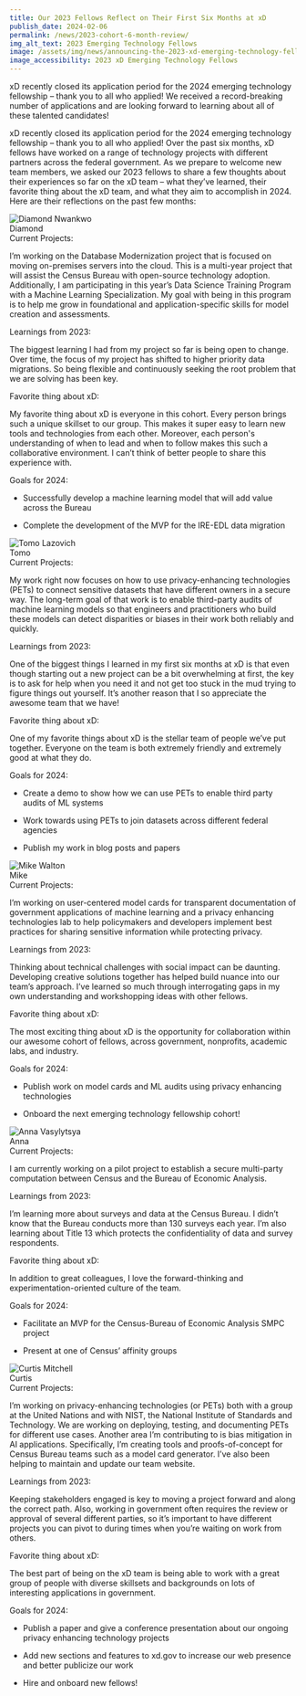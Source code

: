 ```yaml
---
title: Our 2023 Fellows Reflect on Their First Six Months at xD
publish_date: 2024-02-06
permalink: /news/2023-cohort-6-month-review/
img_alt_text: 2023 Emerging Technology Fellows
image: /assets/img/news/announcing-the-2023-xd-emerging-technology-fellows.jpg
image_accessibility: 2023 xD Emerging Technology Fellows
---
```

<p>
  xD recently closed its application period for the 2024 emerging technology fellowship – thank you to all who applied! We received a record-breaking number of applications and are looking forward to learning about all of these talented candidates!
</p>

<p>
  xD recently closed its application period for the 2024 emerging technology fellowship – thank you to all who applied! Over the past six months, xD fellows have worked on a range of technology projects with different partners across the federal government. As we prepare to welcome new team members, we asked our 2023 fellows to share a few thoughts about their experiences so far on the xD team – what they’ve learned, their favorite thing about the xD team, and what they aim to accomplish in 2024.  Here are their reflections on the past few months:
</p>

<div class="news-fellow">
  <img class="profile-img" src="{{ site.baseurl }}/assets/img/news/diamond-nwankwo.jpg" alt="Diamond Nwankwo">
  <div class="title">Diamond</div>
  <div>
    <span class="title">Current Projects:</span>
    <p>I’m working on the Database Modernization project that is focused on moving on-premises servers into the cloud. This is a multi-year project that will assist the Census Bureau with open-source technology adoption. Additionally, I am participating in this year’s Data Science Training Program with a Machine Learning Specialization. My goal with being in this program is to help me grow in foundational and application-specific skills for model creation and assessments.</p>
  </div>
  <div>
    <span class="title">Learnings from 2023:</span>
    <p>The biggest learning I had from my project so far is being open to change. Over time, the focus of my project has shifted to higher priority data migrations. So being flexible and continuously seeking the root problem that we are solving has been key. </p>
  </div>
  <div>
    <span class="title">Favorite thing about xD:</span>
    <p>My favorite thing about xD is everyone in this cohort. Every person brings such a unique skillset to our group. This makes it super easy to learn new tools and technologies from each other. Moreover, each person's understanding of when to lead and when to follow makes this such a collaborative environment. I can’t think of better people to share this experience with. </p>
  </div>
  <div>
    <span class="title">Goals for 2024:</span>
    <ul class="usa-list">
      <li><p>Successfully develop a machine learning model that will add value across the Bureau</p></li>
      <li><p>Complete the development of the MVP for the IRE-EDL data migration</p></li>
    </ul>
  </div>
</div>

<div class="news-fellow">
  <img class="profile-img" src="{{ site.baseurl }}/assets/img/news/tomo-lazovich.jpg" alt="Tomo Lazovich">
  <div class="title">Tomo</div>
  <div>
    <span class="title">Current Projects:</span>
    <p>My work right now focuses on how to use privacy-enhancing technologies (PETs) to connect sensitive datasets that have different owners in a secure way. The long-term goal of that work is to enable third-party audits of machine learning models so that engineers and practitioners who build these models can detect disparities or biases in their work both reliably and quickly.</p>
  </div>
  <div>
    <span class="title">Learnings from 2023:</span>
    <p>One of the biggest things I learned in my first six months at xD is that even though starting out a new project can be a bit overwhelming at first, the key is to ask for help when you need it and not get too stuck in the mud trying to figure things out yourself. It’s another reason that I so appreciate the awesome team that we have! </p>
  </div>
  <div>
    <span class="title">Favorite thing about xD:</span>
    <p>One of my favorite things about xD is the stellar team of people we’ve put together. Everyone on the team is both extremely friendly and extremely good at what they do.</p>
  </div>
  <div>
    <span class="title">Goals for 2024:</span>
    <ul class="usa-list">
      <li><p>Create a demo to show how we can use PETs to enable third party audits of ML systems</p></li>
      <li><p>Work towards using PETs to join datasets across different federal agencies</p></li>
      <li><p>Publish my work in blog posts and papers</p></li>
    </ul>
  </div>
</div>

<div class="news-fellow">
  <img class="profile-img" src="{{ site.baseurl }}/assets/img/news/mike-walton.jpg" alt="Mike Walton">
  <div class="title">Mike</div>
  <div>
    <span class="title">Current Projects:</span>
    <p>I’m working on user-centered model cards for transparent documentation of government applications of machine learning and a privacy enhancing technologies lab to help policymakers and developers implement best practices for sharing sensitive information while protecting privacy. </p>
  </div>
  <div>
    <span class="title">Learnings from 2023:</span>
    <p>Thinking about technical challenges with social impact can be daunting. Developing creative solutions together has helped build nuance into our team’s approach. I’ve learned so much through interrogating gaps in my own understanding and workshopping ideas with other fellows.</p>
  </div>
  <div>
    <span class="title">Favorite thing about xD:</span>
    <p>The most exciting thing about xD is the opportunity for collaboration within our awesome cohort of fellows, across government, nonprofits, academic labs, and industry.</p>
  </div>
  <div>
    <span class="title">Goals for 2024:</span>
    <ul class="usa-list">
      <li><p>Publish work on model cards and ML audits using privacy enhancing technologies</p></li>
      <li><p>Onboard the next emerging technology fellowship cohort! </p></li>
    </ul>
  </div>
</div>

<div class="news-fellow">
  <img class="profile-img" src="{{ site.baseurl }}/assets/img/news/anna-vasylytsya.jpg" alt="Anna Vasylytsya">
  <div class="title">Anna</div>
  <div>
    <span class="title">Current Projects:</span>
    <p>I am currently working on a pilot project to establish a secure multi-party computation between Census and the Bureau of Economic Analysis. </p>
  </div>
  <div>
    <span class="title">Learnings from 2023:</span>
    <p>I’m learning more about surveys and data at the Census Bureau. I didn’t know that the Bureau conducts more than 130 surveys each year. I’m also learning about Title 13 which protects the confidentiality of data and survey respondents.</p>
  </div>
  <div>
    <span class="title">Favorite thing about xD:</span>
    <p>In addition to great colleagues, I love the forward-thinking and experimentation-oriented culture of the team. </p>
  </div>
  <div>
    <span class="title">Goals for 2024:</span>
    <ul class="usa-list">
      <li><p>Facilitate an MVP for the Census-Bureau of Economic Analysis SMPC project </p></li>
      <li><p>Present at one of Census’ affinity groups </p></li>
    </ul>
  </div>
</div>
<div class="news-fellow">
  <img class="profile-img" src="{{ site.baseurl }}/assets/img/news/curtis-mitchell.jpg" alt="Curtis Mitchell">
  <div class="title">Curtis</div>
  <div>
    <span class="title">Current Projects:</span>
    <p>I’m working on privacy-enhancing technologies (or PETs) both with a group at the United Nations and with NIST, the National Institute of Standards and Technology. We are working on deploying, testing, and documenting PETs for different use cases. Another area I’m contributing to is bias mitigation in AI applications. Specifically, I’m creating tools and proofs-of-concept for Census Bureau teams such as a model card generator. I’ve also been helping to maintain and update our team website.</p>
  </div>
  <div>
    <span class="title">Learnings from 2023:</span>
    <p>Keeping stakeholders engaged is key to moving a project forward and along the correct path. Also, working in government often requires the review or approval of several different parties, so it’s important to have different projects you can pivot to during times when you’re waiting on work from others. </p>
  </div>
  <div>
    <span class="title">Favorite thing about xD:</span>
    <p>The best part of being on the xD team is being able to work with a great group of people with diverse skillsets and backgrounds on lots of interesting applications in government.</p>
  </div>
  <div>
    <span class="title">Goals for 2024:</span>
    <ul class="usa-list">
      <li><p>Publish a paper and give a conference presentation about our ongoing privacy enhancing technology projects</p></li>
      <li><p>Add new sections and features to xd.gov to increase our web presence and better publicize our work</p></li>
      <li><p>Hire and onboard new fellows! </p></li>
    </ul>
  </div>
</div>
<!--
<div class="news-fellow">
  <img class="profile-img" src="{{ site.baseurl }}/assets/img/news/ian-munoz.jpg" alt="Ian Munoz">
  <div class="title">Ian</div>
  <div>
    <span class="title">Current Projects:</span>
    <p>...</p>
  </div>
  <div>
    <span class="title">Learnings from 2023:</span>
    <p>...</p>
  </div>
  <div>
    <span class="title">Favorite thing about xD:</span>
    <p>...</p>
  </div>
  <div>
    <span class="title">Goals for 2024:</span>
    <ul class="usa-list">
      <li><p>...</p></li>
    </ul>
  </div>
</div> -->

